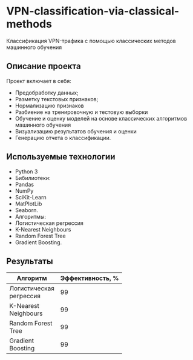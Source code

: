 # VPN-classification-via-classical-methods

 Классификация VPN-трафика с помощью классических методов машинного обучения

## Описание проекта

Проект включает в себя:
- Предобработку данных;
- Разметку текстовых признаков;
- Нормализацию признаков
- Разбиение на тренировочную и тестовую выборки
- Обучение и оценку моделей на основе классических алгоритмов машинного обучения
- Визуализацию результатов обучения и оценки
- Генерацию отчета о классификации.

## Используемые технологии

- Python 3
- Бибилиотеки:
 - Pandas
 - NumPy
 - SciKit-Learn
 - MatPlotLib
 - Seaborn.
- Алгоритмы:
 - Логистическая регрессия
 - K-Nearest Neighbours
 - Random Forest Tree
 - Gradient Boosting.

## Результаты

| Алгоритм               | Эффективность, % |
|------------------------|------------------|
| Логистическая<br>регрессия | 99               |
| K-Nearest<br>Neighbours   | 99               |
| Random Forest<br>Tree     | 99               |
| Gradient<br>Boosting      | 99               |
